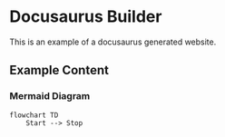 # Docusaurus Builder

This is an example of a docusaurus generated website.

## Example Content

### Mermaid Diagram

```mermaid
flowchart TD
    Start --> Stop
```
